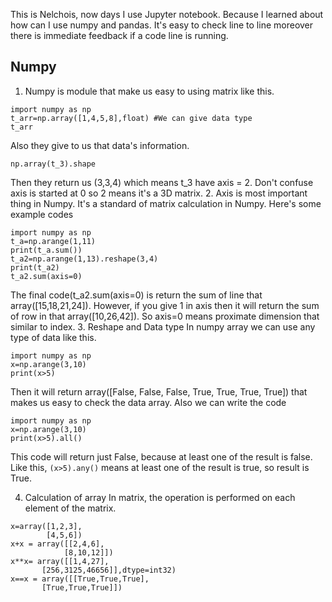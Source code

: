This is Nelchois, now days I use Jupyter notebook. Because I learned about how can I use numpy and pandas. It's easy to check line to line moreover there is immediate feedback if a code line is running.
## Numpy
1. Numpy is module that make us easy to using matrix like this.
```
import numpy as np
t_arr=np.array([1,4,5,8],float) #We can give data type
t_arr
``` 
Also they give to us that data's information.
```t_3=[[[1,2,5,8],[4,5,6,7],[6,7,8,9]],[[1,2,5,8],[4,5,6,7],[6,7,8,9]],[[1,2,5,8],[4,5,6,7],[6,7,8,9]]]
np.array(t_3).shape
```
Then they return us (3,3,4) which means t_3 have axis = 2. 
Don't confuse axis is started at 0 so 2 means it's a 3D matrix.
2. Axis is most important thing in Numpy. It's a standard of matrix calculation in Numpy. 
Here's some example codes
``` 
import numpy as np
t_a=np.arange(1,11)
print(t_a.sum())
t_a2=np.arange(1,13).reshape(3,4)
print(t_a2)
t_a2.sum(axis=0) 
```
The final code(t_a2.sum(axis=0) is return the sum of line that array([15,18,21,24]). However, if you give 1 in axis then it will return the sum of row in that array([10,26,42]). So axis=0 means proximate dimension that similar to index. 
3. Reshape and Data type
In numpy array we can use any type of data like this.
```
import numpy as np
x=np.arange(3,10)
print(x>5)
```
Then it will return array([False, False, False, True, True, True, True]) that makes us easy to check the data array. Also we can write the code 
```
import numpy as np
x=np.arange(3,10)
print(x>5).all()
```
This code will return just False, because at least one of the result is false. Like this, ```(x>5).any()``` means at least one of the result is true, so result is True.

4. Calculation of array
In matrix, the operation is performed on each element of the matrix.
```
x=array([1,2,3],
        [4,5,6])
x+x = array([[2,4,6],
            [8,10,12]])
x**x= array([[1,4,27],
       [256,3125,46656]],dtype=int32)
x==x = array([[True,True,True],
       [True,True,True]])
```
